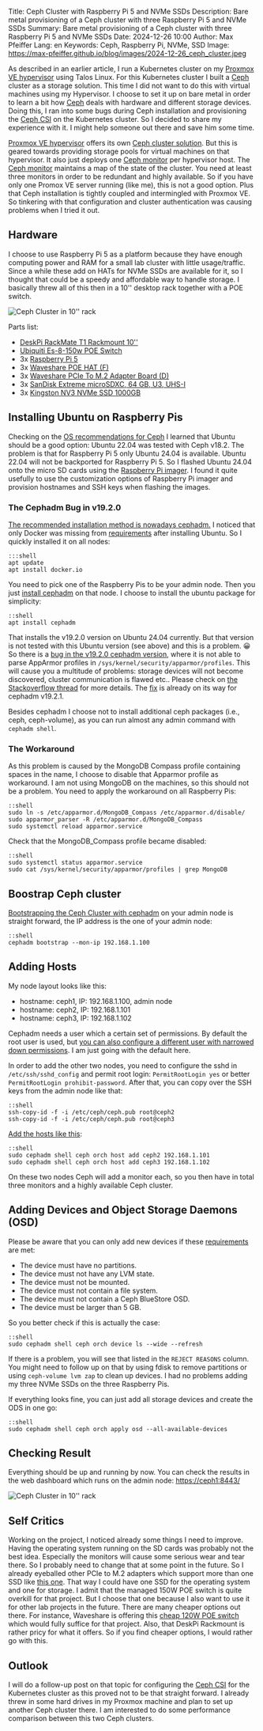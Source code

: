 Title: Ceph Cluster with Raspberry Pi 5 and NVMe SSDs
Description: Bare metal provisioning of a Ceph cluster with three Raspberry Pi 5 and NVMe SSDs 
Summary: Bare metal provisioning of a Ceph cluster with three Raspberry Pi 5 and NVMe SSDs
Date: 2024-12-26 10:00
Author: Max Pfeiffer
Lang: en
Keywords: Ceph, Raspberry Pi, NVMe, SSD
Image: https://max-pfeiffer.github.io/blog/images/2024-12-26_ceph_cluster.jpeg

As described in an earlier article, I run a Kubernetes cluster on my
[Proxmox VE hypervisor](https://www.proxmox.com/en/proxmox-virtual-environment/overview) using Talos Linux. For this
Kubernetes cluster I built a [Ceph](https://ceph.io/) cluster as a storage solution. This time I did not want to do this
with virtual machines using my Hypervisor. I choose to set it up on bare metal in order to learn a bit how
[Ceph](https://ceph.io/) deals with hardware and different storage devices. Doing this, I ran into some bugs during Ceph
installation and provisioning the [Ceph CSI](https://github.com/ceph/ceph-csi) on the Kubernetes cluster. So I decided
to share my experience with it. I might help someone out there and save him some time.

[Proxmox VE hypervisor](https://www.proxmox.com/en/proxmox-virtual-environment/overview) offers its own
[Ceph cluster solution](https://pve.proxmox.com/wiki/Deploy_Hyper-Converged_Ceph_Cluster). But this is geared towards
providing storage pools for virtual machines on that hypervisor. It also just deploys one
[Ceph monitor](https://docs.ceph.com/en/reef/glossary/#term-Ceph-Monitor) per hypervisor host. The
[Ceph monitor](https://docs.ceph.com/en/reef/glossary/#term-Ceph-Monitor) maintains a map of the state of the cluster.
You need at least three monitors in order to be redundant and highly available. So if you have only one Promox VE
server running (like me), this is not a good option. Plus that Ceph installation is tightly coupled and
intermingled with Proxmox VE. So tinkering with that configuration and cluster authentication was causing problems
when I tried it out.

## Hardware
I choose to use Raspberry Pi 5 as a platform because they have enough computing power and RAM for a small lab cluster
with little usage/traffic. Since a while these add on HATs for NVMe SSDs are available for it, so I thought that
could be a speedy and affordable way to handle storage. I basically threw all of this then in a 10'' desktop rack
together with a POE switch.

![Ceph Cluster in 10'' rack]({static}/images/2024-12-26_ceph_cluster.jpeg)

Parts list:

* [DeskPi RackMate T1 Rackmount 10''](https://deskpi.com/products/deskpi-rackmate-t1-2)
* [Ubiquiti Es-8-150w POE Switch](https://store.ui.com/us/en/products/es-8-150w)
* 3x [Raspberry Pi 5](https://www.raspberrypi.com/products/raspberry-pi-5/)
* 3x [Waveshare POE HAT (F)](https://www.waveshare.com/poe-hat-f.htm)
* 3x [Waveshare PCIe To M.2 Adapter Board (D)](https://www.waveshare.com/pcie-to-m.2-board-d.htm)
* 3x [SanDisk Extreme microSDXC, 64 GB, U3, UHS-I](https://www.digitec.ch/en/s1/product/sandisk-extreme-microsdxc-microsdxc-64-gb-u3-uhs-i-memory-card-20932252)
* 3x [Kingston NV3 NVMe SSD 1000GB](https://www.kingston.com/en/ssd/nv3-nvme-pcie-ssd)

## Installing Ubuntu on Raspberry Pis
Checking on the [OS recommendations for Ceph](https://docs.ceph.com/en/reef/start/os-recommendations/) I learned that
Ubuntu should be a good option: Ubuntu 22.04 was tested with Ceph v18.2.
The problem is that for Raspberry Pi 5 only Ubuntu 24.04 is available. Ubuntu 22.04 will not be backported for
Raspberry Pi 5. So I flashed Ubuntu 24.04 onto the micro SD cards using the [Raspberry Pi imager](https://www.raspberrypi.com/software/).
I found it quite usefully to use the customization options of Raspberry Pi imager and provision hostnames and SSH keys
when flashing the images.

### The Cephadm Bug in v19.2.0
[The recommended installation method is nowadays cephadm.](https://docs.ceph.com/en/reef/install/#recommended-methods)
I noticed that only Docker was missing from [requirements](https://docs.ceph.com/en/reef/cephadm/install/#requirements)
after installing Ubuntu. So I quickly installed it on all nodes:

    :::shell
    apt update
    apt install docker.io

You need to pick one of the Raspberry Pis to be your admin node. Then you just
[install cephadm](https://docs.ceph.com/en/reef/cephadm/install/#install-cephadm) on that node.  I choose to install
the ubuntu package for simplicity:

    ::shell
    apt install cephadm

That installs the v19.2.0 version on Ubuntu 24.04 currently. But that version is not tested with this Ubuntu version
(see above) and this is a problem. 😀 So there is a [bug in the v19.2.0 cephadm version](https://tracker.ceph.com/issues/66389),
where it is not able to parse AppArmor profiles in `/sys/kernel/security/apparmor/profiles`. This will cause you a
multitude of problems: storage devices will not become discovered, cluster communication is flawed etc.. Please check
on [the Stackoverflow thread](https://stackoverflow.com/questions/78743144/ceph-faild-to-add-osd-node-to-a-new-ceph-cluster-error-einval-traceback-most)
for more details. The [fix](https://tracker.ceph.com/issues/66530) is already on its way for cephadm v19.2.1.

Besides cephadm I choose not to install additional ceph packages (i.e., ceph, ceph-volume), as you can run almost any
admin command with `cephadm shell`.

### The Workaround
As this problem is caused by the MongoDB Compass profile containing spaces in the name, I choose to disable that
Apparmor profile as workaround. I am not using MongoDB on the machines, so this should not be a problem. You need to
apply the workaround on all Raspberry Pis:

    ::shell
    sudo ln -s /etc/apparmor.d/MongoDB_Compass /etc/apparmor.d/disable/
    sudo apparmor_parser -R /etc/apparmor.d/MongoDB_Compass
    sudo systemctl reload apparmor.service

Check that the MongoDB_Compass profile became disabled:

    ::shell
    sudo systemctl status apparmor.service
    sudo cat /sys/kernel/security/apparmor/profiles | grep MongoDB

## Boostrap Ceph cluster
[Bootstrapping the Ceph Cluster with cephadm](https://docs.ceph.com/en/reef/cephadm/install/#bootstrap-a-new-cluster)
on your admin node is straight forward, the IP address is the one of your admin node:

    ::shell
    cephadm bootstrap --mon-ip 192.168.1.100

## Adding Hosts
My node layout looks like this:

* hostname: ceph1, IP: 192.168.1.100, admin node 
* hostname: ceph2, IP: 192.168.1.101
* hostname: ceph3, IP: 192.168.1.102

Cephadm needs a user which a certain set of permissions. By default the root user is used, but
[you can also configure a different user with narrowed down permissions](https://docs.ceph.com/en/octopus/cephadm/operations/#configuring-a-different-ssh-user).
I am just going with the default here.

In order to add the other two nodes, you need to configure the sshd in `/etc/ssh/sshd_config` and permit root login:
`PermitRootLogin yes` or better `PermitRootLogin prohibit-password`. After that, you can copy over the SSH keys from the
admin node like that:

    ::shell
    ssh-copy-id -f -i /etc/ceph/ceph.pub root@ceph2
    ssh-copy-id -f -i /etc/ceph/ceph.pub root@ceph3
    
[Add the hosts like this](https://docs.ceph.com/en/reef/cephadm/host-management/#adding-hosts):

    ::shell
    sudo cephadm shell ceph orch host add ceph2 192.168.1.101
    sudo cephadm shell ceph orch host add ceph3 192.168.1.102

On these two nodes Ceph will add a monitor each, so you then have in total three monitors and a highly available Ceph
cluster.

## Adding Devices and Object Storage Daemons (OSD)
Please be aware that you can only add new devices if these
[requirements](https://docs.ceph.com/en/reef/cephadm/services/osd/#listing-storage-devices) are met:

* The device must have no partitions.
* The device must not have any LVM state.
* The device must not be mounted.
* The device must not contain a file system. 
* The device must not contain a Ceph BlueStore OSD. 
* The device must be larger than 5 GB.

So you better check if this is actually the case:

    ::shell
    sudo cephadm shell ceph orch device ls --wide --refresh

If there is a problem, you will see that listed in the `REJECT REASONS` column. You might need to follow up on that by
using fdisk to remove partitions or using `ceph-volume lvm zap` to clean up devices.
I had no problems adding my three NVMe SSDs on the three Raspberry Pis.

If everything looks fine, you can just add all storage devices and create the ODS in one go:

    ::shell
    sudo cephadm shell ceph orch apply osd --all-available-devices

## Checking Result
Everything should be up and running by now. You can check the results in the web dashboard which runs on the admin
node: [https://ceph1:8443/](https://ceph1:8443/)

![Ceph Cluster in 10'' rack]({static}/images/2024-12-26_ceph_dashboard.png)

## Self Critics
Working on the project, I noticed already some things I need to improve. Having the operating system running on the
SD cards was probably not the best idea. Especially the monitors will cause some serious wear and tear there. So I
probably need to change that at some point in the future. So I already eyeballed other PCIe to M.2 adapters which
support more than one SSD like [this one](https://www.waveshare.com/pcie-to-2-ch-m.2-hat-plus-b.htm). That way I could
have one SSD for the operating system and one for storage.
I admit that the managed 150W POE switch is quite overkill for that project. But I choose that one because I also
want to use it for other lab projects in the future. There are many cheaper options out there. For instance, Waveshare
is offering this [cheap 120W POE switch](https://www.waveshare.com/gigabit-poe-switch-120w.htm) which would fully
suffice for that project.
Also, that DeskPi Rackmount is rather pricy for what it offers. So if you find cheaper options, I would rather go with
this.

## Outlook
I will do a follow-up post on that topic for configuring the [Ceph CSI](https://github.com/ceph/ceph-csi) for the
Kubernetes cluster as this proved not to be that straight forward.
I already threw in some hard drives in my Proxmox machine and plan to set up another Ceph cluster there. I am interested
to do some performance comparison between this two Ceph clusters.
